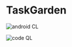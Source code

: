 # TaskGarden
![android CL](https://github.com/macdadebj1/TaskGarden/actions/workflows/android.yml/badge.svg)

![code QL](https://github.com/macdadebj1/TaskGarden/actions/workflows/codeql-analysis.yml/badge.svg)

